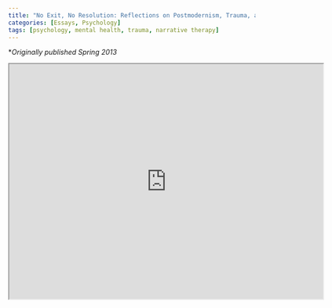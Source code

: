 ```yaml
---
title: "No Exit, No Resolution: Reflections on Postmodernism, Trauma, and Narratives"
categories: [Essays, Psychology]
tags: [psychology, mental health, trauma, narrative therapy]
---
```


**Originally published Spring 2013*

<p style="text-align: center">
<iframe src="https://drive.google.com/file/d/0B2RH_BSaD6YPbEgxZ1BlUnQ2aE0/preview?resourcekey=0--lbtiD24qIgHMbJwCm3eug" width="640" height="480" allow="autoplay"></iframe>
</p>
